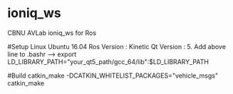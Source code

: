 # ioniq_ws
CBNU AVLab ioniq_ws for Ros

#Setup
Linux Ubuntu 16.04
Ros Version : Kinetic
Qt Version : 5.
Add above line to .bashr 
--> export LD_LIBRARY_PATH="your_qt5_path/gcc_64/lib":$LD_LIBRARY_PATH

#Build
catkin_make -DCATKIN_WHITELIST_PACKAGES="vehicle_msgs"
catkin_make
